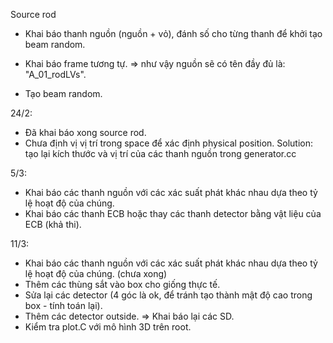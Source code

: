 Source rod

- Khai báo thanh nguồn (nguồn + vỏ), đánh số cho từng thanh để khởi tạo beam random.
- Khai báo frame tương tự.
=> như vậy nguồn sẽ có tên đầy đủ là: "A_01_rodLVs".

- Tạo beam random.

24/2:
- Đã khai báo xong source rod.
- Chưa định vị vị trí trong space để xác định physical position.
Solution: tạo lại kích thước và vị trí của các thanh nguồn trong generator.cc

5/3:
- Khai báo các thanh nguồn với các xác suất phát khác nhau dựa theo tỷ lệ hoạt độ của chúng.
- Khai báo các thanh ECB hoặc thay các thanh detector bằng vật liệu của ECB (khả thi).

11/3:
- Khai báo các thanh nguồn với các xác suất phát khác nhau dựa theo tỷ lệ hoạt độ của chúng. (chưa xong)
- Thêm các thùng sắt vào box cho giống thực tế.
- Sửa lại các detector (4 góc là ok, để tránh tạo thành mật độ cao trong box - tính toán lại).
- Thêm các detector outside.
=> Khai báo lại các SD.
- Kiểm tra plot.C với mô hình 3D trên root.